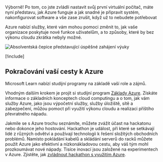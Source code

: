 Výborně! Po tom, co jste zvládli nastavit svůj první virtuální počítač, máte nyní představu, jak Azure funguje a jak snadné je připravit systém, nakonfigurovat software a vše zase zrušit, když už to nebudete potřebovat

Azure nabízí služby, které vám mohou pomoci změnit to, jak vaše organizace poskytuje nové funkce uživatelům, a to způsoby, které by bez výkonu cloudu zkrátka nebyly možné.

![Absolventská čepice představující úspěšné zahájení výuky](../media/6-heading.png)

[!include[](../../../includes/azure-sandbox-cleanup.md)]

## <a name="continue-your-azure-journey"></a>Pokračování vaší cesty k Azure

Microsoft Learn nabízí studijní programy na základě vaší role a zájmů.

Vhodným dalším krokem je projít si studijní program [Základy Azure](/learn/paths/azure-fundamentals/). Získáte informace o základních konceptech cloud computingu a o tom, jak vám služby Azure, jako jsou výpočetní služby, služby úložiště, sítě a zabezpečení, můžou pomoct při využití výkonu cloudu a realizaci příštího převratného nápadu.

Jakmile se s Azure trochu seznámíte, můžete zvážit účast na hackatonu nebo dokonce jeho hostování. Hackathon je událost, při které se setkávají lidé z různých odvětví a používají technologii k řešení složitých obchodních problémů. Namísto pokládání kabelů a skládání serverů do racků můžete použít Azure jako efektivní a nízkonákladovou cestu, aby váš tým mohl prozkoumávat nové nápady. Tisíce inovací jsou založené na experimentech v Azure. Zjistěte, jak [zvládnout hackathon s využitím Azure](https://blogs.msdn.microsoft.com/microsoftimagine/2017/10/23/rock-your-hackathon-with-azure/?azure-portal=true).